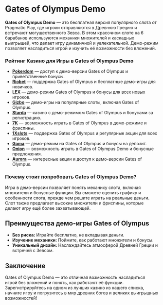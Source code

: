 # Gates of Olympus Demo

**Gates of Olympus Demo** — это бесплатная версия популярного слота от Pragmatic Play, где игроки отправляются в Древнюю Грецию и встречают могущественного Зевса. В этом красочном слоте на 6 барабанов используются механики множителей и каскадных выигрышей, что делает игру динамичной и увлекательной. Демо-режим позволяет насладиться игрой и изучить её возможности без вложений.

### Рейтинг Казино для Игры в Gates of Olympus Demo

- **[Pokerdom](https://brandplay.link/4k77v2yx)** — доступ к демо-версии Gates of Olympus и приветственные бонусы.
- **[Riobet](https://brandplay.link/7xBLTPyj)** — поддержка Gates of Olympus и бесплатные демо-игры для новичков.
- **[LEX](https://brandplay.link/zW4hdDFV)** — демо-режим Gates of Olympus и бонусы для всех новых игроков.
- **[Gizbo](https://brandplay.link/bprXw4YV)** — демо-игры на популярные слоты, включая Gates of Olympus.
- **[Starda](https://brandplay.link/fB7xwRFL)** — казино с демо-режимом Gates of Olympus и бонусами за регистрацию.
- **[7K](https://brandplay.link/BvQyFShp)** — возможность играть в Gates of Olympus в демо-режиме и фриспины.
- **[1Xslots](https://brandplay.link/hSB1khtr)** — поддержка Gates of Olympus и регулярные акции для всех игроков.
- **[Gama](https://brandplay.link/j6NMKsDz)** — демо-режим на Gates of Olympus и бонусы на депозит.
- **[Onion](https://brandplay.link/zBGRVpQ9)** — возможность играть в Gates of Olympus Demo и бонусные предложения.
- **[Aurora](https://10trafic-stat2.com/click/668546556bcc6313411604bd/6766/13032/subaccount)** — интересные акции и доступ к демо-версии Gates of Olympus.

### Почему стоит попробовать Gates of Olympus Demo?

Игра в демо-версии позволяет понять механику слота, включая множители и бонусные функции. Вы сможете оценить графику и особенности слота, прежде чем решите играть на реальные деньги. Слот также предлагает высокие множители и фриспины, которые делают игру ещё более захватывающей.

## Преимущества демо-игры Gates of Olympus

- **Без риска:** Играйте бесплатно, не вкладывая деньги.
- **Изучение механики:** Поймите, как работают множители и бонусы.
- **Уникальный дизайн:** Наслаждайтесь атмосферой Древней Греции и встречей с Зевсом.

## Заключение

Gates of Olympus Demo — это отличная возможность насладиться игрой без вложений и понять, как работают её функции. Зарегистрируйтесь на одном из лучших казино из нашего списка, начните игру и погрузитесь в мир древних богов и великих выигрышных возможностей!
